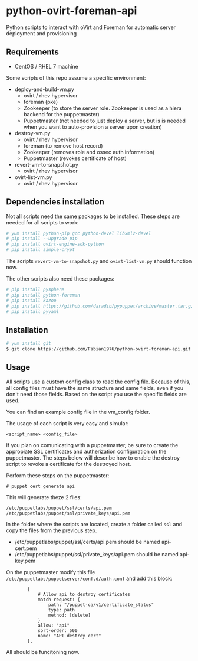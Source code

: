 # python-ovirt-foreman-api
Python scripts to interact with oVirt and Foreman for automatic server deployment and provisioning

## Requirements
* CentOS / RHEL 7 machine

Some scripts of this repo assume a specific environment:
* deploy-and-build-vm.py
  * ovirt / rhev hypervisor
  * foreman (pxe)
  * Zookeeper (to store the server role. Zookeeper is used as a hiera backend for the puppetmaster)
  * Puppetmaster (not needed to just deploy a server, but is is needed when you want to auto-provision a server upon creation)
* destroy-vm.py
  * ovirt / rhev hypervisor
  * foreman (to remove host record)
  * Zookeeper (removes role and ossec auth information)
  * Puppetmaster (revokes certificate of host)
* revert-vm-to-snapshot.py
  * ovirt / rhev hypervisor
* ovirt-list-vm.py
  * ovirt / rhev hypervisor

## Dependencies installation
Not all scripts need the same packages to be installed.
These steps are needed for all scripts to work:
```bash
# yum install python-pip gcc python-devel libxml2-devel
# pip install --upgrade pip
# pip install ovirt-engine-sdk-python
# pip install simple-crypt
```

The scripts `revert-vm-to-snapshot.py` and `ovirt-list-vm.py` should function now.

The other scripts also need these packages:
```bash
# pip install pysphere
# pip install python-foreman
# pip install kazoo
# pip install https://github.com/daradib/pypuppet/archive/master.tar.gz
# pip install pyyaml
```

## Installation
```bash
# yum install git
$ git clone https://github.com/Fabian1976/python-ovirt-foreman-api.git
```

## Usage
All scripts use a custom config class to read the config file. Because of this, all config files must have the same structure and same fields, even if you don't need those fields.
Based on the script you use the specific fields are used.

You can find an example config file in the vm\_config folder.

The usage of each script is very easy and simular:
```
<script_name> <config_file>
```

If you plan on comunicating with a puppetmaster, be sure to create the appropiate SSL certificates and autherization configuration on the puppetmaster. The steps below will describe how to enable the destroy script to revoke a certificate for the destroyed host.

Perform these steps on the puppetmaster:
```
# puppet cert generate api
```

This will generate theze 2 files:
```
/etc/puppetlabs/puppet/ssl/certs/api.pem
/etc/puppetlabs/puppet/ssl/private_keys/api.pem
```

In the folder where the scripts are located, create a folder called `ssl` and copy the files from the previous step.
* /etc/puppetlabs/puppet/ssl/certs/api.pem should be named api-cert.pem
* /etc/puppetlabs/puppet/ssl/private\_keys/api.pem should be named api-key.pem

On the puppetmaster modify this file `/etc/puppetlabs/puppetserver/conf.d/auth.conf` and add this block:
```
        {
            # Allow api to destroy certificates
            match-request: {
                path: "/puppet-ca/v1/certificate_status"
                type: path
                method: [delete]
            }
            allow: "api"
            sort-order: 500
            name: "API destroy cert"
        },
```

All should be funcitoning now.
